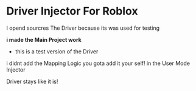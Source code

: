 # Driver Injector For Roblox

I opend sourcres The Driver because its was used for testing

**i made the Main Project work**
- this is  a test version of the Driver

i didnt add the Mapping Logic you gota add it your self! in the  User Mode Injector

Driver stays like it is!
